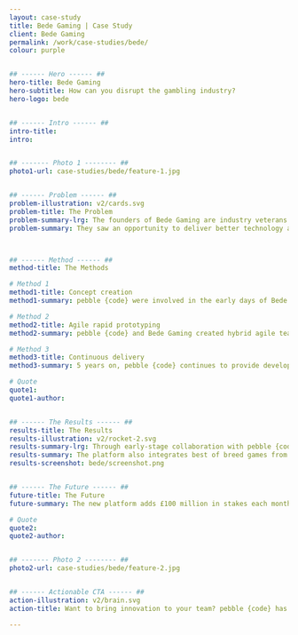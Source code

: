 ```yaml
---
layout: case-study
title: Bede Gaming | Case Study
client: Bede Gaming
permalink: /work/case-studies/bede/
colour: purple


## ------ Hero ------ ##
hero-title: Bede Gaming
hero-subtitle: How can you disrupt the gambling industry?
hero-logo: bede


## ------ Intro ------ ##
intro-title:
intro:


## ------- Photo 1 -------- ##
photo1-url: case-studies/bede/feature-1.jpg


## ------ Problem ------ ##
problem-illustration: v2/cards.svg
problem-title: The Problem
problem-summary-lrg: The founders of Bede Gaming are industry veterans who had previously worked with leading games suppliers such as OpenBet, Playtech and Dragonfish, but were never satisfied with the quality of the existing legacy gaming platforms.
problem-summary: They saw an opportunity to deliver better technology and service to the market, and so launched Bede Gaming.



## ------ Method ------ ##
method-title: The Methods

# Method 1
method1-title: Concept creation
method1-summary: pebble {code} were involved in the early days of Bede Gaming, and worked quickly to help create the initial concepts for the platform with the founders.

# Method 2
method2-title: Agile rapid prototyping
method2-summary: pebble {code} and Bede Gaming created hybrid agile teams, with resource from both organisations working collaboratively to rapidly prototype, test and scale their platform.

# Method 3
method3-title: Continuous delivery
method3-summary: 5 years on, pebble {code} continues to provide development support and senior architectural consultancy to Bede Gaming as they win major gambling clients.

# Quote
quote1:
quote1-author:


## ------ The Results ------ ##
results-title: The Results
results-illustration: v2/rocket-2.svg
results-summary-lrg: Through early-stage collaboration with pebble {code}, Bede Gaming built their own platform that gives customers and gamers the freedom to adapt their products and play them on any device.
results-summary: The platform also integrates best of breed games from other content providers, delivering gaming of all kinds on a whole new industry-leading platform. They have also created a world-class engineering team that pebble {code} is proud to have contributed to.<br><br> The platform has supported at peak times up to 5000 players using different games and devices. Bede Gaming currently has 100 cloud-based servers under their management, and power 30 different gambling websites.
results-screenshot: bede/screenshot.png


## ------ The Future ------ ##
future-title: The Future
future-summary: The new platform adds £100 million in stakes each month for Bede Gaming, adding value and attracting new games to the software every day.

# Quote
quote2:
quote2-author:


## ------- Photo 2 -------- ##
photo2-url: case-studies/bede/feature-2.jpg


## ------ Actionable CTA ------ ##
action-illustration: v2/brain.svg
action-title: Want to bring innovation to your team? pebble {code} has you covered.

---
```

